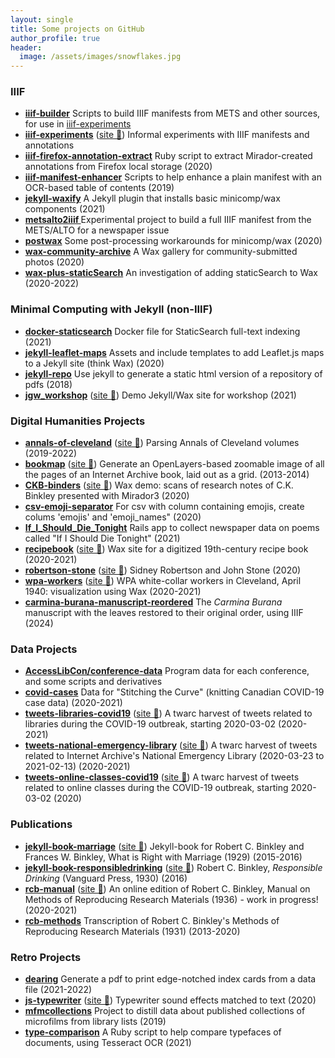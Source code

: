 ```yaml
---
layout: single
title: Some projects on GitHub
author_profile: true
header:
  image: /assets/images/snowflakes.jpg
---
```


### IIIF

- **[iiif-builder](https://github.com/ualbertalib/iiif-builder)** Scripts to build IIIF manifests from METS and other sources, for use in [iiif-experiments](https://github.com/ualbertalib/iiif-experiments) 
- **[iiif-experiments](https://github.com/ualbertalib/iiif-experiments)** ([site 🔗](https://ualbertalib.github.io/iiif-experiments/)) Informal experiments with IIIF manifests and annotations 
- **[iiif-firefox-annotation-extract](https://github.com/pbinkley/iiif-firefox-annotation-extract/)** Ruby script to extract Mirador-created annotations from Firefox local storage (2020)
- **[iiif-manifest-enhancer](https://github.com/pbinkley/iiif-manifest-enhancer/)** Scripts to help enhance a plain manifest with an OCR-based table of contents (2019)
- **[jekyll-waxify](https://github.com/pbinkley/jekyll-waxify/)** A Jekyll plugin that installs basic minicomp/wax components (2021)
- **[metsalto2iiif ](https://github.com/ualbertalib/metsalto2iiif)** Experimental project to build a full IIIF manifest from the METS/ALTO for a newspaper issue  
- **[postwax](https://github.com/pbinkley/postwax/)** Some post-processing workarounds for minicomp/wax  (2020)
- **[wax-community-archive](https://github.com/pbinkley/wax-community-archive/)** A Wax gallery for community-submitted photos (2020)
- **[wax-plus-staticSearch](https://github.com/pbinkley/wax-plus-staticSearch/)** An investigation of adding staticSearch to Wax (2020-2022)

### Minimal Computing with Jekyll (non-IIIF)

- **[docker-staticsearch](https://github.com/pbinkley/docker-staticsearch/)** Docker file for StaticSearch full-text indexing (2021)
- **[jekyll-leaflet-maps](https://github.com/pbinkley/jekyll-leaflet-maps/)** Assets and include templates to add Leaflet.js maps to a Jekyll site (think Wax) (2020)
- **[jekyll-repo](https://github.com/pbinkley/jekyll-repo/)** Use jekyll to generate a static html version of a repository of pdfs (2018)
- **[jgw_workshop](https://github.com/pbinkley/jgw_workshop/)** ([site 🔗](https://pbinkley.github.io/jgw_workshop/)) Demo Jekyll/Wax site for workshop (2021)

### Digital Humanities Projects

- **[annals-of-cleveland](https://github.com/pbinkley/annals-of-cleveland/)** ([site 🔗](https://www.wallandbinkley.com/projects/2019/annals-of-cleveland/)) Parsing Annals of Cleveland volumes  (2019-2022)
- **[bookmap](https://github.com/pbinkley/bookmap/)** ([site 🔗](https://www.wallandbinkley.com/projects/2014/bookmap/mightymikkobooko00fill/)) Generate an OpenLayers-based zoomable image of all the pages of an Internet Archive book, laid out as a grid. (2013-2014)
- **[CKB-binders](https://github.com/pbinkley/CKB-binders/)** ([site 🔗](https://www.wallandbinkley.com/projects/2020/CKB-binders/)) Wax demo: scans of research notes of C.K. Binkley presented with Mirador3 (2020)
- **[csv-emoji-separator](https://github.com/pbinkley/csv-emoji-separator/)** For csv with column containing emojis, create colums 'emojis' and 'emoji_names" (2020)
- **[If_I_Should_Die_Tonight](https://github.com/pbinkley/If_I_Should_Die_Tonight/)** Rails app to collect newspaper data on poems called "If I Should Die Tonight" (2021)
- **[recipebook](https://github.com/pbinkley/recipebook/)** ([site 🔗](https://pbinkley.github.io/recipebook/)) Wax site for a digitized 19th-century recipe book (2020-2021)
- **[robertson-stone](https://github.com/pbinkley/robertson-stone/)** ([site 🔗](https://pbinkley.github.io/robertson-stone)) Sidney Robertson and John Stone (2020)
- **[wpa-workers](https://github.com/pbinkley/wpa-workers/)** ([site 🔗](https://pbinkley.github.io/wpa-workers/)) WPA white-collar workers in Cleveland, April 1940: visualization using Wax (2020-2021)
- **[carmina-burana-manuscript-reordered](https://pbinkley.github.io/carmina-burana-manuscript-reordered/)** The *Carmina Burana* manuscript with the leaves restored to their original order, using IIIF (2024)

### Data Projects

- **[AccessLibCon/conference-data](https://github.com/AccessLibCon/conference-data)** Program data for each conference, and some scripts and derivatives
- **[covid-cases](https://github.com/pbinkley/covid-cases/)** Data for "Stitching the Curve" (knitting Canadian COVID-19 case data) (2020-2021)
- **[tweets-libraries-covid19](https://github.com/pbinkley/tweets-libraries-covid19/)** ([site 🔗](https://pbinkley.github.io/tweets-libraries-covid19/)) A twarc harvest of tweets related to libraries during the COVID-19 outbreak, starting 2020-03-02  (2020-2021)
- **[tweets-national-emergency-library](https://github.com/pbinkley/tweets-national-emergency-library/)** ([site 🔗](https://pbinkley.github.io/tweets-national-emergency-library/)) A twarc harvest of tweets related to Internet Archive's National Emergency Library (2020-03-23 to 2021-02-13) (2020-2021)
- **[tweets-online-classes-covid19](https://github.com/pbinkley/tweets-online-classes-covid19/)** ([site 🔗](https://pbinkley.github.io/tweets-online-classes-covid19/)) A twarc harvest of tweets related to online classes during the COVID-19 outbreak, starting 2020-03-02 (2020)

### Publications

- **[jekyll-book-marriage](https://github.com/pbinkley/jekyll-book-marriage/)** ([site 🔗](https://www.wallandbinkley.com/rcb/works/marriage/)) Jekyll-book for Robert C. Binkley and Frances W. Binkley, What is Right with Marriage (1929) (2015-2016)
- **[jekyll-book-responsibledrinking](https://github.com/pbinkley/jekyll-book-responsibledrinking/)** ([site 🔗](https://www.wallandbinkley.com/rcb/works/responsibledrinking/)) Robert C. Binkley, *Responsible Drinking* (Vanguard Press, 1930) (2016)
- **[rcb-manual](https://github.com/pbinkley/rcb-manual/)** ([site 🔗](https://pbinkley.github.io/rcb-manual/)) An online edition of Robert C. Binkley, Manual on Methods of Reproducing Research Materials (1936) - work in progress! (2020-2021)
- **[rcb-methods](https://github.com/pbinkley/rcb-methods/)** Transcription of Robert C. Binkley's Methods of Reproducing Research Materials (1931) (2013-2020)

### Retro Projects

- **[dearing](https://github.com/pbinkley/dearing/)** Generate a pdf to print edge-notched index cards from a data file (2021-2022)
- **[js-typewriter](https://github.com/pbinkley/js-typewriter/)** ([site 🔗](https://pbinkley.github.io/js-typewriter/)) Typewriter sound effects matched to text (2020)
- **[mfmcollections](https://github.com/pbinkley/mfmcollections/)** Project to distill data about published collections of microfilms from library lists (2019)
- **[type-comparison](https://github.com/pbinkley/type-comparison/)** A Ruby script to help compare typefaces of documents, using Tesseract OCR (2021)
